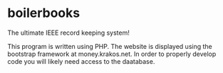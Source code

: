 # boilerbooks
The ultimate IEEE record keeping system!

This program is written using PHP. The website is displayed using the bootstrap framework at money.krakos.net.
In order to properly develop code you will likely need access to the daatabase. 
